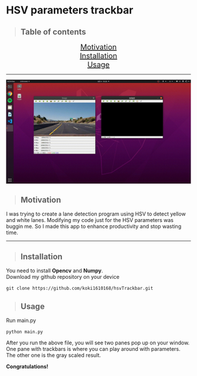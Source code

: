 # HSV parameters trackbar

>## Table of contents
<p align="center">
<a href="#motivation" style="font-size: 20px">Motivation<br></a>
<a href="#installation" style="font-size: 20px">Installation<br></a>
<a href="#usage" style="font-size: 20px">Usage<br></a>
</p>

***

![demo](./demo.gif)
<a name="motivation"></a>
>## Motivation
I was trying to create a lane detection program using HSV to detect yellow and white lanes. Modifying my code just for the HSV parameters was buggin me. So I made this app to enhance productivity and stop wasting time.

***
<a name="install"></a>
>## Installation

You need to install **Opencv** and **Numpy**.<br>
Download my github repository on your device
```
git clone https://github.com/koki1610168/hsvTrackbar.git
```
<a name="usage"></a>
>## Usage
Run main.py
```
python main.py
```
After you run the above file, you will see two panes pop up on your window. One pane with trackbars is where you can play around with parameters. The other one is the gray scaled result.

**Congratulations!**

